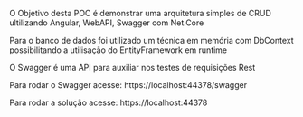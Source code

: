 O Objetivo desta POC é demonstrar uma arquitetura simples de CRUD ultilizando Angular, WebAPI, Swagger com Net.Core

Para o banco de dados foi utilizado um técnica em memória com DbContext possibilitando a utilisação do EntityFramework em runtime

O Swagger é uma API para auxiliar nos testes de requisições Rest

Para rodar o Swagger acesse: https://localhost:44378/swagger

Para rodar a solução acesse: https://localhost:44378
